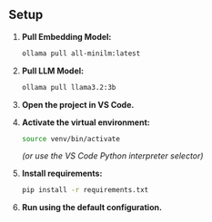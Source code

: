 ## Setup

1. **Pull Embedding Model:**
    ```bash
    ollama pull all-minilm:latest
    ```

2. **Pull LLM Model:**
    ```bash
    ollama pull llama3.2:3b
    ```

3. **Open the project in VS Code.**

4. **Activate the virtual environment:**
    ```bash
    source venv/bin/activate
    ```
    *(or use the VS Code Python interpreter selector)*

5. **Install requirements:**
    ```bash
    pip install -r requirements.txt
    ```

6. **Run using the default configuration.**
